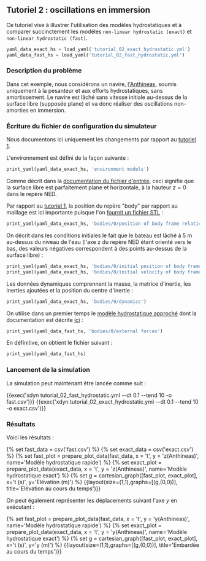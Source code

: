 ## Tutoriel 2 : oscillations en immersion

Ce tutoriel vise à illustrer l'utilisation des modèles hydrostatiques et à
comparer succinctement les modèles `non-linear hydrostatic (exact)` et
`non-linear hydrostatic (fast)`.

```python echo=False, results='raw'
yaml_data_exact_hs = load_yaml('tutorial_02_exact_hydrostatic.yml')
yaml_data_fast_hs = load_yaml('tutorial_02_fast_hydrostatic.yml')
```

### Description du problème
Dans cet exemple, nous considérons un navire,
[l'Anthineas](http://www.marinetraffic.com/en/ais/details/ships/228367000/vessel:ANTHINEAS),
soumis uniquement à la pesanteur et aux efforts hydrostatiques, sans
amortissement. Le navire est lâché sans vitesse initiale au-dessus de la
surface libre (supposée plane) et va donc réaliser des oscillations
non-amorties en immersion.

### Écriture du fichier de configuration du simulateur

Nous documentons ici uniquement les changements par rapport au
[tutoriel 1](#tutoriel-1-chute-libre).

L'environnement est défini de la façon suivante :

```python echo=False, results='raw'
print_yaml(yaml_data_exact_hs, 'environment models')
```

Comme décrit dans la [documentation du fichier
d'entrée](#absence-de-houle), ceci signifie que la
surface libre est parfaitement plane et horizontale, à la hauteur $z=0$ dans le
repère NED.

Par rapport au [tutoriel 1](#tutoriel-1-chute-libre), la
position du repère "body" par rapport au maillage est ici importante puisque
l'on [fournit un fichier STL](#d%C3%A9finition-du-fichier-de-maillage) :

```python echo=False, results='raw'
print_yaml(yaml_data_exact_hs, 'bodies/0/position of body frame relative to mesh')
```

On décrit dans les conditions initiales le fait que le bateau est lâché à 5 m
au-dessus du niveau de l'eau (l'axe z du repère NED étant orienté vers le bas,
des valeurs négatives correspondent à des points au-dessus de la surface libre)
:

```python echo=False, results='raw'
print_yaml(yaml_data_exact_hs, 'bodies/0/initial position of body frame relative to NED')
print_yaml(yaml_data_exact_hs, 'bodies/0/initial velocity of body frame relative to NED')
```

Les données dynamiques comprennent la masse, la matrice d'inertie, les inerties
ajoutées et la position du centre d'inertie :

```python echo=False, results='raw'
print_yaml(yaml_data_exact_hs, 'bodies/0/dynamics')
```

On utilise dans un premier temps le [modèle hydrostatique
approché](#calcul-du-moment) dont la
documentation est décrite
[ici](#hydrostatique-non-lin%C3%A9aire) :


```python echo=False, results='raw'
print_yaml(yaml_data_fast_hs, 'bodies/0/external forces')
```

En définitive, on obtient le fichier suivant :

```python echo=False, results='raw'
print_yaml(yaml_data_fast_hs)
```

### Lancement de la simulation

La simulation peut maintenant être lancée comme suit :


{{exec('xdyn tutorial_02_fast_hydrostatic.yml --dt 0.1 --tend 10 -o fast.csv')}}
{{exec('xdyn tutorial_02_exact_hydrostatic.yml --dt 0.1 --tend 10 -o exact.csv')}}

### Résultats

Voici les résultats :

{% set fast_data = csv('fast.csv') %}
{% set exact_data = csv('exact.csv') %}
{% set fast_plot = prepare_plot_data(fast_data, x = 't', y = 'z(Anthineas)', name='Modèle hydrostatique rapide') %}
{% set exact_plot = prepare_plot_data(exact_data, x = 't', y = 'z(Anthineas)', name='Modèle hydrostatique exact') %}
{% set g = cartesian_graph([fast_plot, exact_plot], x='t (s)', y='Elévation (m)') %}
{{layout(size=(1,1),graphs=[(g,(0,0))], title='Elévation au cours du temps')}}

On peut également représenter les déplacements suivant l'axe $y$ en exécutant :

{% set fast_plot = prepare_plot_data(fast_data, x = 't', y = 'y(Anthineas)', name='Modèle hydrostatique rapide') %}
{% set exact_plot = prepare_plot_data(exact_data, x = 't', y = 'y(Anthineas)', name='Modèle hydrostatique exact') %}
{% set g = cartesian_graph([fast_plot, exact_plot], x='t (s)', y='y (m)') %}
{{layout(size=(1,1),graphs=[(g,(0,0))], title='Embardée au cours du temps')}}

